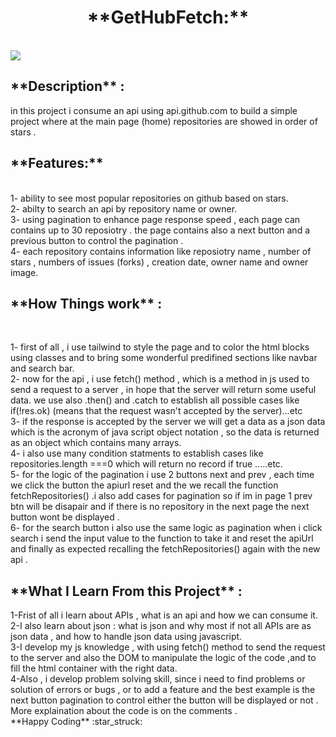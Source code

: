 <h1 style="text-align:center;"> **GetHubFetch:** </h1> <br>
<img src="https://github.githubassets.com/assets/GitHub-Mark-ea2971cee799.png"></img>
<h2> **Description** :</h2>
   
  in this project i consume an api using api.github.com to build a simple project where at the main page (home)  repositories are showed in order of stars . <br>
  

   <h2> **Features:**  </h2><br>
  1- ability to see most popular repositories on github based on stars.<br>
  2- abilty to search an api by repository name or owner.<br>
  3- using pagination to enhance page response speed , each page can contains up to 30 reposiotry . the page contains also a next button and  a previous button to control the  pagination . <br>
  4- each repository contains information like reposiotry name , number of stars , numbers of issues (forks) , creation date,  owner name and owner image. <br>

 <h2> **How Things work** :</h2><br>


  1- first of all , i use tailwind to style the page and to color the html blocks using classes and to bring some wonderful predifined sections like navbar and search bar.<br>
  2- now for the api , i use fetch() method , which is a method in js used to send a request to a server , in hope  that the server will return some useful data. we use also .then() and .catch to establish  all possible cases like  if(!res.ok) (means that the request wasn't accepted by the server)...etc<br>
  3- if the response is accepted by the server we will get a data as a json data which is the acronym of java script object notation , so the data is returned as an object which contains many arrays.<br>
  4- i also use many condition statments to establish cases like repositories.length ===0 which  will return no record if true .....etc.<br>
  5- for the logic of the pagination i use 2 buttons next and prev , each time we click the button the apiurl reset and the we recall the function fetchRepositories() .i also add cases for pagination so if im in page 1 prev btn will be disapair and if there is no repository in the next page the next button wont be displayed .<br> 
  6- for the search button i also use the same logic as pagination when i click search i send the input value to the function to take it and reset the apiUrl and finally as expected recalling the fetchRepositories() again with the new api .<br>

<h2> **What I Learn From this Project** :</h2>
1-Frist of all i learn about APIs , what is an api and how we can consume it.<br>
2-I also learn about json : what is json and why most if not all APIs are as json data , and how to handle json data using javascript.<br>
3-I develop my js knowledge , with using fetch() method to send the request to the server and also the DOM to manipulate the logic of the code ,and to fill the html container with the right data.<br>
4-Also , i develop problem solving skill, since i need to find problems or solution of errors or bugs , or to add a feature and the best example is the next button pagination to control either the button will be displayed or not .<br>
  More explaination about the code  is on the comments . <br>
  **Happy Coding** :star_struck:	
